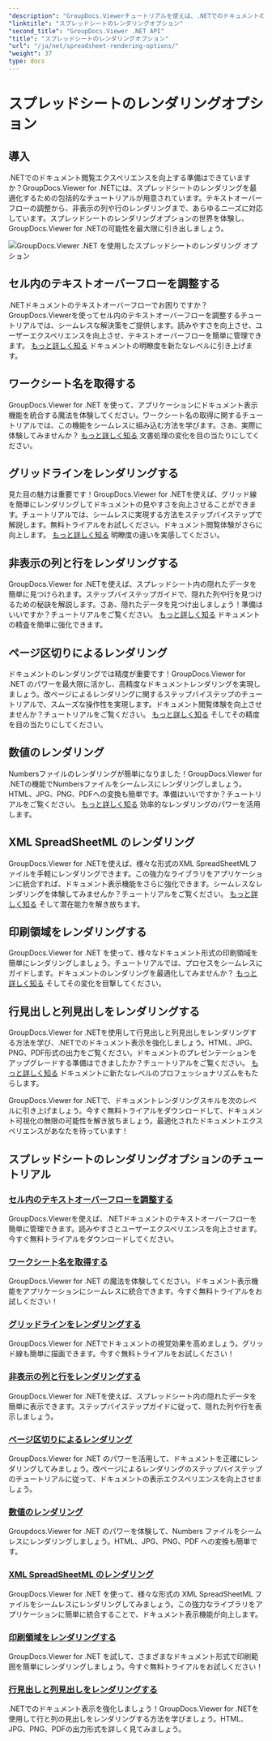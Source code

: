 ```yaml
---
"description": "GroupDocs.Viewerチュートリアルを使えば、.NETでのドキュメントの視覚化を簡単に強化できます。テキストオーバーフローの調整、グリッド線のレンダリングなど、様々な方法を学習できます。"
"linktitle": "スプレッドシートのレンダリングオプション"
"second_title": "GroupDocs.Viewer .NET API"
"title": "スプレッドシートのレンダリングオプション"
"url": "/ja/net/spreadsheet-rendering-options/"
"weight": 37
type: docs
---
```

# スプレッドシートのレンダリングオプション

## 導入

.NETでのドキュメント閲覧エクスペリエンスを向上する準備はできていますか？GroupDocs.Viewer for .NETには、スプレッドシートのレンダリングを最適化するための包括的なチュートリアルが用意されています。テキストオーバーフローの調整から、非表示の列や行のレンダリングまで、あらゆるニーズに対応しています。スプレッドシートのレンダリングオプションの世界を体験し、GroupDocs.Viewer for .NETの可能性を最大限に引き出しましょう。

![GroupDocs.Viewer .NET を使用したスプレッドシートのレンダリング オプション](/viewer/spreadsheet-rendering-options/image.png)

## セル内のテキストオーバーフローを調整する

.NETドキュメントのテキストオーバーフローでお困りですか？GroupDocs.Viewerを使ってセル内のテキストオーバーフローを調整するチュートリアルでは、シームレスな解決策をご提供します。読みやすさを向上させ、ユーザーエクスペリエンスを向上させ、テキストオーバーフローを簡単に管理できます。 [もっと詳しく知る](./adjust-text-overflow-cells/) ドキュメントの明瞭度を新たなレベルに引き上げます。

## ワークシート名を取得する

GroupDocs.Viewer for .NET を使って、アプリケーションにドキュメント表示機能を統合する魔法を体験してください。ワークシート名の取得に関するチュートリアルでは、この機能をシームレスに組み込む方法を学びます。さあ、実際に体験してみませんか？ [もっと詳しく知る](./get-worksheets-names/) 文書処理の変化を目の当たりにしてください。

## グリッドラインをレンダリングする

見た目の魅力は重要です！GroupDocs.Viewer for .NETを使えば、グリッド線を簡単にレンダリングしてドキュメントの見やすさを向上させることができます。チュートリアルでは、シームレスに実現する方法をステップバイステップで解説します。無料トライアルをお試しください。ドキュメント閲覧体験がさらに向上します。 [もっと詳しく知る](./render-grid-lines/) 明瞭度の違いを実感してください。

## 非表示の列と行をレンダリングする

GroupDocs.Viewer for .NETを使えば、スプレッドシート内の隠れたデータを簡単に見つけられます。ステップバイステップガイドで、隠れた列や行を見つけるための秘訣を解説します。さあ、隠れたデータを見つけ出しましょう！準備はいいですか？チュートリアルをご覧ください。 [もっと詳しく知る](./render-hidden-columns-rows/) ドキュメントの精査を簡単に強化できます。

## ページ区切りによるレンダリング

ドキュメントのレンダリングでは精度が重要です！GroupDocs.Viewer for .NET のパワーを最大限に活かし、高精度なドキュメントレンダリングを実現しましょう。改ページによるレンダリングに関するステップバイステップのチュートリアルで、スムーズな操作性を実現します。ドキュメント閲覧体験を向上させませんか？チュートリアルをご覧ください。 [もっと詳しく知る](./rendering-by-page-breaks/) そしてその精度を目の当たりにしてください。

## 数値のレンダリング

Numbersファイルのレンダリングが簡単になりました！GroupDocs.Viewer for .NETの機能でNumbersファイルをシームレスにレンダリングしましょう。HTML、JPG、PNG、PDFへの変換も簡単です。準備はいいですか？チュートリアルをご覧ください。 [もっと詳しく知る](./rendering-numbers/) 効率的なレンダリングのパワーを活用します。

## XML SpreadSheetML のレンダリング

GroupDocs.Viewer for .NETを使えば、様々な形式のXML SpreadSheetMLファイルを手軽にレンダリングできます。この強力なライブラリをアプリケーションに統合すれば、ドキュメント表示機能をさらに強化できます。シームレスなレンダリングを体験してみませんか？チュートリアルをご覧ください。 [もっと詳しく知る](./rendering-xml-spreadsheetml/) そして潜在能力を解き放ちます。

## 印刷領域をレンダリングする

GroupDocs.Viewer for .NET を使って、様々なドキュメント形式の印刷領域を簡単にレンダリングしましょう。チュートリアルでは、プロセスをシームレスにガイドします。ドキュメントのレンダリングを最適化してみませんか？ [もっと詳しく知る](./render-print-areas/) そしてその変化を目撃してください。

## 行見出しと列見出しをレンダリングする

GroupDocs.Viewer for .NETを使用して行見出しと列見出しをレンダリングする方法を学び、.NETでのドキュメント表示を強化しましょう。HTML、JPG、PNG、PDF形式の出力をご覧ください。ドキュメントのプレゼンテーションをアップグレードする準備はできましたか？チュートリアルをご覧ください。 [もっと詳しく知る](./render-row-column-headings/) ドキュメントに新たなレベルのプロフェッショナリズムをもたらします。

GroupDocs.Viewer for .NETで、ドキュメントレンダリングスキルを次のレベルに引き上げましょう。今すぐ無料トライアルをダウンロードして、ドキュメント可視化の無限の可能性を解き放ちましょう。最適化されたドキュメントエクスペリエンスがあなたを待っています！
## スプレッドシートのレンダリングオプションのチュートリアル
### [セル内のテキストオーバーフローを調整する](./adjust-text-overflow-cells/)
GroupDocs.Viewerを使えば、.NETドキュメントのテキストオーバーフローを簡単に管理できます。読みやすさとユーザーエクスペリエンスを向上させます。今すぐ無料トライアルをダウンロードしてください。
### [ワークシート名を取得する](./get-worksheets-names/)
GroupDocs.Viewer for .NET の魔法を体験してください。ドキュメント表示機能をアプリケーションにシームレスに統合できます。今すぐ無料トライアルをお試しください！
### [グリッドラインをレンダリングする](./render-grid-lines/)
GroupDocs.Viewer for .NETでドキュメントの視覚効果を高めましょう。グリッド線も簡単に描画できます。今すぐ無料トライアルをお試しください！
### [非表示の列と行をレンダリングする](./render-hidden-columns-rows/)
GroupDocs.Viewer for .NETを使えば、スプレッドシート内の隠れたデータを簡単に表示できます。ステップバイステップガイドに従って、隠れた列や行を表示しましょう。
### [ページ区切りによるレンダリング](./rendering-by-page-breaks/)
GroupDocs.Viewer for .NET のパワーを活用して、ドキュメントを正確にレンダリングしてみましょう。改ページによるレンダリングのステップバイステップのチュートリアルに従って、ドキュメントの表示エクスペリエンスを向上させましょう。
### [数値のレンダリング](./rendering-numbers/)
Groupdocs.Viewer for .NET のパワーを体験して、Numbers ファイルをシームレスにレンダリングしましょう。HTML、JPG、PNG、PDF への変換も簡単です。
### [XML SpreadSheetML のレンダリング](./rendering-xml-spreadsheetml/)
GroupDocs.Viewer for .NET を使って、様々な形式の XML SpreadSheetML ファイルをシームレスにレンダリングしてみましょう。この強力なライブラリをアプリケーションに簡単に統合することで、ドキュメント表示機能が向上します。
### [印刷領域をレンダリングする](./render-print-areas/)
GroupDocs.Viewer for .NET を試して、さまざまなドキュメント形式で印刷範囲を簡単にレンダリングしましょう。今すぐ無料トライアルをお試しください！
### [行見出しと列見出しをレンダリングする](./render-row-column-headings/)
.NETでのドキュメント表示を強化しましょう！GroupDocs.Viewer for .NETを使用して行と列の見出しをレンダリングする方法を学びましょう。HTML、JPG、PNG、PDFの出力形式を詳しく見てみましょう。